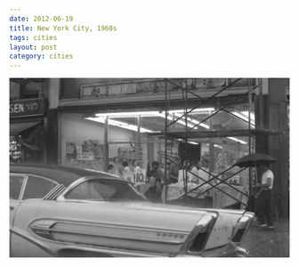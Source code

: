 ```yaml
---
date: 2012-06-19
title: New York City, 1960s
tags: cities
layout: post
category: cities
---
```


![nycrain](https://raw.githubusercontent.com/muneer78/muneer78.github.io/master/images/nyc.jpg)